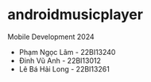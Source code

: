 # androidmusicplayer
Mobile Development 2024
* Phạm Ngọc Lâm - 22BI13240
* Đinh Vũ Anh - 22BI13012
* Lê Bá Hải Long - 22BI13261